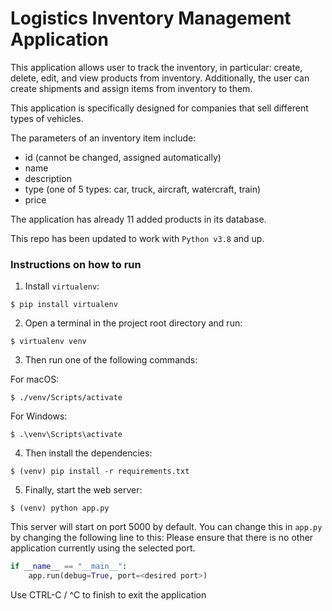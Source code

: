 # Logistics Inventory Management Application

This application allows user to track the inventory, in particular:
create, delete, edit, and view products from inventory. 
Additionally, the user can create shipments and assign items from inventory
to them.

This application is specifically designed for companies that sell different
types of vehicles.

The parameters of an inventory item include:
- id (cannot be changed, assigned automatically)
- name
- description
- type (one of 5 types: car, truck, aircraft, watercraft, train)
- price

The application has already 11 added products in its database.

This repo has been updated to work with `Python v3.8` and up.

### Instructions on how to run
1. Install `virtualenv`:
```
$ pip install virtualenv
```

2. Open a terminal in the project root directory and run:
```
$ virtualenv venv
```

3. Then run one of the following commands:

For macOS:

```
$ ./venv/Scripts/activate
```

For Windows:

```
$ .\venv\Scripts\activate
```

4. Then install the dependencies:
```
$ (venv) pip install -r requirements.txt
```

5. Finally, start the web server:
```
$ (venv) python app.py
```

This server will start on port 5000 by default. You can change this in `app.py` by changing the following line to this:
Please ensure that there is no other application currently using the selected port.


```python
if __name__ == "__main__":
    app.run(debug=True, port=<desired port>)
```

Use CTRL-C / ^C to finish to exit the application